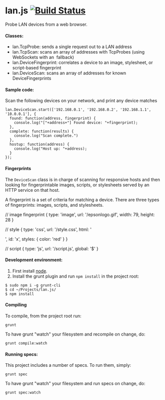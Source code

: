 lan.js [![Build Status](https://travis-ci.org/jvennix-r7/lan-js.svg?branch=master)](https://travis-ci.org/jvennix-r7/lan-js)
===

Probe LAN devices from a web browser.

#### Classes:

- lan.TcpProbe: sends a single request out to a LAN address
- lan.TcpScan: scans an array of addresses with TcpProbes (using WebSockets with an <img> fallback)
- lan.DeviceFingerprint: correlates a device to an image, stylesheet, or script-based fingerprint
- lan.DeviceScan: scans an array of addresses for known DeviceFingerprints

#### Sample code:

Scan the following devices on your network, and print any device matches

```
lan.DeviceScan.start(['192.168.0.1', '192.168.0.2', '192.168.1.1', '10.0.0.1'], {
  found: function(address, fingerprint) {
    console.log("["+address+"] Found device: "+fingerprint);
  },
  complete: function(results) {
    console.log("Scan complete.")
  },
  hostup: function(address) {
    console.log("Host up: "+address);
  }
});
```

#### Fingerprints

The `DeviceScan` class is in charge of scanning for responsive hosts and then looking for fingerprintable images, scripts, or stylesheets served by an HTTP service on that host.

A fingerprint is a set of criteria for matching a device. There are three types of fingerprints: images, scripts, and stylesheets.
  
  // image fingerprint
  {
    type: 'image',
    url: '/epsonlogo.gif',
    width: 79,
    height: 28
  }

  // style
  {
    type: 'css',
    url: '/style.css',
    html: '<html><div id="x"></div></html>',
    id: 'x',
    styles: { color: 'red' }
  }

  // script
  {
    type: 'js',
    url: '/script.js',
    global: '$'
  }



#### Development environment:

1. First install [node](http://nodejs.org/).
2. Install the grunt plugin and run `npm install` in the project root:

```
$ sudo npm i -g grunt-cli
$ cd ~/Projects/lan.js/
$ npm install
```

#### Compiling

To compile, from the project root run:

```
grunt
```

To have grunt "watch" your filesystem and recompile on change, do:

```
grunt compile:watch
```

#### Running specs:

This project includes a number of specs. To run them, simply:

```
grunt spec
```

To have grunt "watch" your filesystem and run specs on change, do:

```
grunt spec:watch
```
